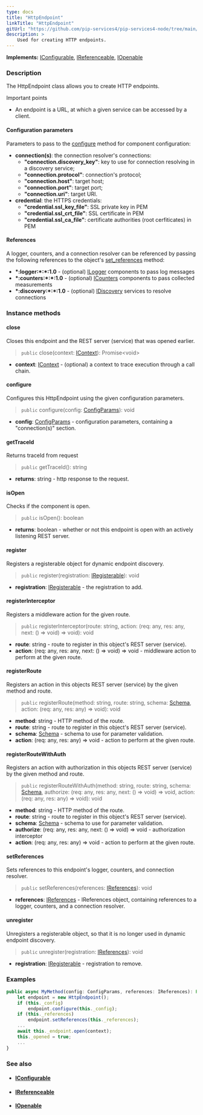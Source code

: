 ```yaml
---
type: docs
title: "HttpEndpoint"
linkTitle: "HttpEndpoint"
gitUrl: "https://github.com/pip-services4/pip-services4-node/tree/main/pip-services4-http-node"
description: >
    Used for creating HTTP endpoints. 
---
```


**Implements:** [IConfigurable](../../../components/config/iconfigurable), [IReferenceable](../../../components/refer/ireferenceable), [IOpenable](../../../components/run/iopenable)

### Description

The HttpEndpoint class allows you to create HTTP endpoints. 

Important points

- An endpoint is a URL, at which a given service can be accessed by a client. 

#### Configuration parameters
Parameters to pass to the [configure](#configure) method for component configuration:

- **connection(s)**: the connection resolver's connections:
    - **"connection.discovery_key"**: key to use for connection resolving in a discovery service;
    - **"connection.protocol"**: connection's protocol;
    - **"connection.host"**: target host;
    - **"connection.port"**: target port;
    - **"connection.uri"**: target URI.
- **credential**: the HTTPS credentials:
    - **"credential.ssl_key_file"**: SSL private key in PEM
    - **"credential.ssl_crt_file"**: SSL certificate in PEM
    - **"credential.ssl_ca_file"**: certificate authorities (root cerfiticates) in PEM


#### References
A logger, counters, and a connection resolver can be referenced by passing the 
following references to the object's [set_references](#setreferences) method:

- **\*:logger:\*:\*:1.0** - (optional) [ILogger](../../../observability/log/ilogger) components to pass log messages
- **\*:counters:\*:\*:1.0** - (optional) [ICounters](../../../observability/count/icounters) components to pass collected measurements
- **\*:discovery:\*:\*:1.0** - (optional) [IDiscovery](../../../config/connect/idiscovery) services to resolve connections


### Instance methods

#### close
Closes this endpoint and the REST server (service) that was opened earlier.

> `public` close(context: [IContext](../../../components/context/icontext)): Promise\<void\>

- **context**: [IContext](../../../components/context/icontext) - (optional) a context to trace execution through a call chain.


#### configure
Configures this HttpEndpoint using the given configuration parameters.

> `public` configure(config: [ConfigParams](../../../components/config/config_params)): void

- **config**: [ConfigParams](../../../components/config/config_params) - configuration parameters, containing a "connection(s)" section.


#### getTraceId
Returns traceId from request

> `public` getTraceId(): string

- **returns**: string - http response to the request.


#### isOpen
Checks if the component is open.

> `public` isOpen(): boolean

- **returns**: boolean - whether or not this endpoint is open with an actively listening REST server.


#### register
Registers a registerable object for dynamic endpoint discovery.

> `public` register(registration: [IRegisterable](../iregisterable)): void

- **registration**: [IRegisterable](../iregisterable) - the registration to add.


#### registerInterceptor
Registers a middleware action for the given route.

> `public` registerInterceptor(route: string, action: (req: any, res: any, next: () => void) => void): void

- **route**: string - route to register in this object's REST server (service).
- **action**: (req: any, res: any, next: () => void) => void - middleware action to perform at the given route.


#### registerRoute
Registers an action in this objects REST server (service) by the given method and route.

> `public` registerRoute(method: string, route: string, schema: [Schema](../../../data/validate/schema), action: (req: any, res: any) => void): void

- **method**: string - HTTP method of the route.
- **route**: string - route to register in this object's REST server (service).
- **schema**: [Schema](../../../data/validate/schema) - schema to use for parameter validation.
- **action**: (req: any, res: any) => void - action to perform at the given route.


#### registerRouteWithAuth
Registers an action with authorization in this objects REST server (service)
by the given method and route.

> `public` registerRouteWithAuth(method: string, route: string, schema: [Schema](../../../data/validate/schema), authorize: (req: any, res: any, next: () => void) => void, action: (req: any, res: any) => void): void

- **method**: string - HTTP method of the route.
- **route**: string - route to register in this object's REST server (service).
- **schema**: [Schema](../../../data/validate/schema) - schema to use for parameter validation.
- **authorize**: (req: any, res: any, next: () => void) => void - authorization interceptor
- **action**: (req: any, res: any) => void - action to perform at the given route.


#### setReferences
Sets references to this endpoint's logger, counters, and connection resolver.

> `public` setReferences(references: [IReferences](../../../components/refer/ireferences)): void

- **references**: [IReferences](../../../components/refer/ireferences) - IReferences object, containing references to a logger, counters, and a connection resolver.


#### unregister
Unregisters a registerable object, so that it is no longer used in dynamic endpoint discovery.

> `public` unregister(registration: [IReferences](../../../components/refer/ireferences)): void

- **registration**: [IRegisterable](../iregisterable) - registration to remove.

### Examples

```typescript
public async MyMethod(config: ConfigParams, references: IReferences): Promise<void> {
    let endpoint = new HttpEndpoint();
    if (this._config)
        endpoint.configure(this._config);
    if (this._references)
        endpoint.setReferences(this._references);
    ...
    await this._endpoint.open(context);
    this._opened = true;
    ...
}
```

### See also
- #### [IConfigurable](../../../components/config/iconfigurable)
- #### [IReferenceable](../../../components/refer/ireferenceable)
- #### [IOpenable](../../../components/run/iopenable)
